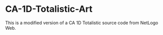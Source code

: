 # CA-1D-Totalistic-Art
 This is a modified version of a CA 1D Totalistic source code from NetLogo Web. 
